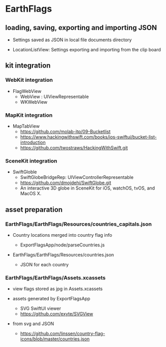 # EarthFlags

## loading, saving, exporting and importing JSON

- Settings saved as JSON in local file documents directory

- LocationListView: Settings exporting and importing from the clip board

## kit integration

### WebKit integration

- FlagWebView
  - WebView : UIViewRepresentable
  - WKWebView

### MapKit integration

- MapTabView
  - https://github.com/molab-itp/09-Bucketlist
  - https://www.hackingwithswift.com/books/ios-swiftui/bucket-list-introduction
  - https://github.com/twostraws/HackingWithSwift.git

### SceneKit integration

- SwiftGloble
  - SwiftGlobeBridgeRep: UIViewControllerRepresentable
  - https://github.com/dmojdehi/SwiftGlobe.git
  - An interactive 3D globe in SceneKit for iOS, watchOS, tvOS, and MacOS X.

## asset preparation

### EarthFlags/EarthFlags/Resources/countries_capitals.json

- Country locations merged into country flag info

  - ExportFlagsApp/node/parseCountries.js

- EarthFlags/EarthFlags/Resources/countries.json
  - JSON for each country

### EarthFlags/EarthFlags/Assets.xcassets

- view flags stored as jpg in Assets.xcassets

- assets generated by ExportFlagsApp

  - SVG SwiftUI viewer
  - https://github.com/exyte/SVGView

- from svg and JSON
  - https://github.com/linssen/country-flag-icons/blob/master/countries.json
